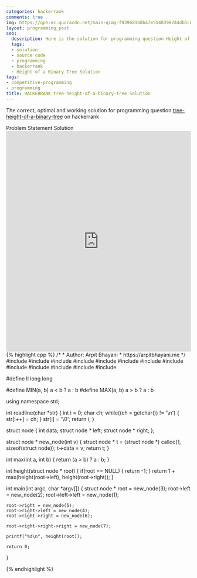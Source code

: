 ```yaml
---
categories: hackerrank
comments: true
img: https://qph.ec.quoracdn.net/main-qimg-f939681b0b47e5540398244db5c8966f?convert_to_webp=true
layout: programming_post
seo:
  description: Here is the solution for programming question Height of a Binary Tree on hackerrank
  tags:
  - solution
  - source code
  - programming
  - hackerrank
  - Height of a Binary Tree Solution
tags:
- competitive-programming
- programming
title: HACKERRANK tree-height-of-a-binary-tree Solution
---
```

The correct, optimal and working solution for programming question [tree-height-of-a-binary-tree](https://www.hackerrank.com/challenges/tree-height-of-a-binary-tree) on hackerrank

<div class="ui secondary pointing large menu">
  <a class="grey item" data-tab="problem-statement">
    Problem Statement
  </a>
  <a class="active item grey" data-tab="solution">
    Solution
  </a>
</div>
<div class="ui bottom attached tab" data-tab="problem-statement">
    <iframe src="https://www.hackerrank.com/challenges/tree-height-of-a-binary-tree" width="100%" height="600px" style="overflow: scroll; border: none;"></iframe>
</div>
<div class="ui bottom attached active tab" data-tab="solution">
{% highlight cpp %}
/*
 *  Author: Arpit Bhayani
 *  https://arpitbhayani.me
 */
#include <cmath>
#include <cstdio>
#include <cstdlib>
#include <climits>
#include <deque>
#include <iostream>
#include <list>
#include <limits>
#include <map>
#include <queue>
#include <set>
#include <stack>
#include <vector>

#define ll long long

#define MIN(a, b) a < b ? a : b
#define MAX(a, b) a > b ? a : b

using namespace std;

int readline(char *str) {
    int i = 0;
    char ch;
    while((ch = getchar()) != '\n') {
        str[i++] = ch;
    }
    str[i] = '\0';
    return i;
}

struct node {
    int data;
    struct node * left;
    struct node * right;
};

struct node * new_node(int v) {
    struct node * t = (struct node *) calloc(1, sizeof(struct node));
    t->data = v;
    return t;
}

int max(int a, int b) {
    return (a > b) ? a : b;
}

int height(struct node * root) {
    if(root == NULL) {
        return -1;
    }
    return 1 + max(height(root->left), height(root->right));
}

int main(int argc, char *argv[]) {
    struct node * root = new_node(3);
    root->left = new_node(2);
    root->left->left = new_node(1);

    root->right = new_node(5);
    root->right->left = new_node(4);
    root->right->right = new_node(6);

    root->right->right->right = new_node(7);

    printf("%d\n", height(root));

    return 0;
}

{% endhighlight %}
</div>
